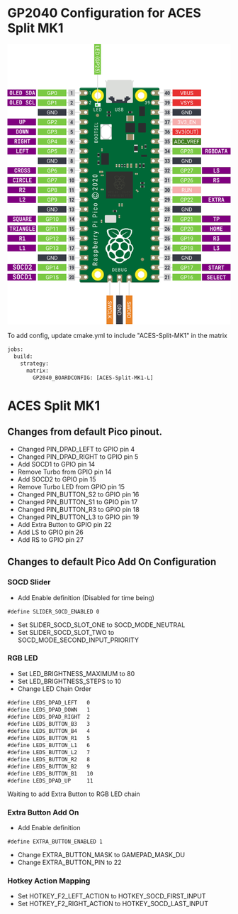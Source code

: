 # GP2040 Configuration for ACES Split MK1

![Pin Mapping](assets/PinMapping.png)

To add config, update cmake.yml to include "ACES-Split-MK1" in the matrix

```
jobs:
  build:
    strategy:
      matrix:
        GP2040_BOARDCONFIG: [ACES-Split-MK1-L]
```

# ACES Split MK1

## Changes from default Pico pinout.

- Changed PIN_DPAD_LEFT to GPIO pin 4
- Changed PIN_DPAD_RIGHT to GPIO pin 5
- Add SOCD1 to GPIO pin 14
- Remove Turbo from GPIO pin 14
- Add SOCD2 to GPIO pin 15
- Remove Turbo LED from GPIO pin 15
- Changed PIN_BUTTON_S2 to GPIO pin 16
- Changed PIN_BUTTON_S1 to GPIO pin 17
- Changed PIN_BUTTON_R3 to GPIO pin 18
- Changed PIN_BUTTON_L3 to GPIO pin 19
- Add Extra Button to GPIO pin 22
- Add LS to GPIO pin 26
- Add RS to GPIO pin 27

## Changes to default Pico Add On Configuration

### SOCD Slider

- Add Enable definition (Disabled for time being)

```
#define SLIDER_SOCD_ENABLED 0
```

- Set SLIDER_SOCD_SLOT_ONE to SOCD_MODE_NEUTRAL
- Set SLIDER_SOCD_SLOT_TWO to SOCD_MODE_SECOND_INPUT_PRIORITY

### RGB LED
- Set LED_BRIGHTNESS_MAXIMUM to 80
- Set LED_BRIGHTNESS_STEPS to 10
- Change LED Chain Order

```
#define LEDS_DPAD_LEFT   0
#define LEDS_DPAD_DOWN   1
#define LEDS_DPAD_RIGHT  2
#define LEDS_BUTTON_B3   3
#define LEDS_BUTTON_B4   4
#define LEDS_BUTTON_R1   5
#define LEDS_BUTTON_L1   6
#define LEDS_BUTTON_L2   7
#define LEDS_BUTTON_R2   8
#define LEDS_BUTTON_B2   9
#define LEDS_BUTTON_B1   10
#define LEDS_DPAD_UP     11
```

Waiting to add Extra Button to RGB LED chain

### Extra Button Add On
- Add Enable definition

```
#define EXTRA_BUTTON_ENABLED 1
```

- Change EXTRA_BUTTON_MASK to GAMEPAD_MASK_DU
- Change EXTRA_BUTTON_PIN to 22

### Hotkey Action Mapping
- Set HOTKEY_F2_LEFT_ACTION to HOTKEY_SOCD_FIRST_INPUT
- Set HOTKEY_F2_RIGHT_ACTION to HOTKEY_SOCD_LAST_INPUT
